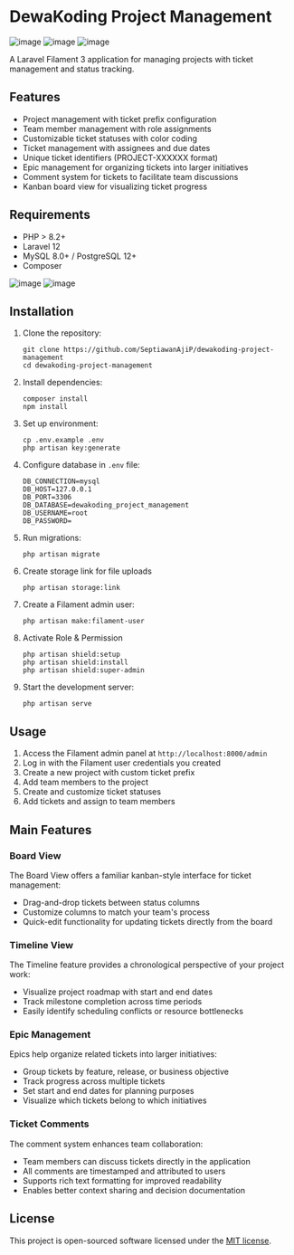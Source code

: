 # DewaKoding Project Management

![image](https://raw.githubusercontent.com/SeptiawanAjiP/dewakoding-project-management/refs/heads/main/image-1.jpeg)
![image](https://raw.githubusercontent.com/SeptiawanAjiP/dewakoding-project-management/refs/heads/main/image-4.jpeg)
![image](https://raw.githubusercontent.com/SeptiawanAjiP/dewakoding-project-management/refs/heads/main/image-5.jpeg)

A Laravel Filament 3 application for managing projects with ticket management and status tracking.

## Features

- Project management with ticket prefix configuration
- Team member management with role assignments
- Customizable ticket statuses with color coding
- Ticket management with assignees and due dates
- Unique ticket identifiers (PROJECT-XXXXXX format)
- Epic management for organizing tickets into larger initiatives
- Comment system for tickets to facilitate team discussions
- Kanban board view for visualizing ticket progress

## Requirements

- PHP > 8.2+
- Laravel 12
- MySQL 8.0+ / PostgreSQL 12+
- Composer

![image](https://raw.githubusercontent.com/SeptiawanAjiP/dewakoding-project-management/refs/heads/main/image-2.jpeg)
![image](https://raw.githubusercontent.com/SeptiawanAjiP/dewakoding-project-management/refs/heads/main/image-6.jpeg)


## Installation

1. Clone the repository:
   ```
   git clone https://github.com/SeptiawanAjiP/dewakoding-project-management
   cd dewakoding-project-management
   ```

2. Install dependencies:
   ```
   composer install
   npm install
   ```

3. Set up environment:
   ```
   cp .env.example .env
   php artisan key:generate
   ```

4. Configure database in `.env` file:
   ```
   DB_CONNECTION=mysql
   DB_HOST=127.0.0.1
   DB_PORT=3306
   DB_DATABASE=dewakoding_project_management
   DB_USERNAME=root
   DB_PASSWORD=
   ```

5. Run migrations:
   ```
   php artisan migrate
   ```

6. Create storage link for file uploads
   ```
   php artisan storage:link
   ```

7. Create a Filament admin user:
   ```
   php artisan make:filament-user
   ```
8. Activate Role & Permission
   ```
   php artisan shield:setup
   php artisan shield:install
   php artisan shield:super-admin
   ```

9. Start the development server:
   ```
   php artisan serve
   ```

## Usage

1. Access the Filament admin panel at `http://localhost:8000/admin`
2. Log in with the Filament user credentials you created
3. Create a new project with custom ticket prefix
4. Add team members to the project
5. Create and customize ticket statuses
6. Add tickets and assign to team members

## Main Features

### Board View

The Board View offers a familiar kanban-style interface for ticket management:

- Drag-and-drop tickets between status columns
- Customize columns to match your team's process
- Quick-edit functionality for updating tickets directly from the board

### Timeline View

The Timeline feature provides a chronological perspective of your project work:

- Visualize project roadmap with start and end dates
- Track milestone completion across time periods
- Easily identify scheduling conflicts or resource bottlenecks

### Epic Management

Epics help organize related tickets into larger initiatives:

- Group tickets by feature, release, or business objective
- Track progress across multiple tickets
- Set start and end dates for planning purposes
- Visualize which tickets belong to which initiatives

### Ticket Comments

The comment system enhances team collaboration:

- Team members can discuss tickets directly in the application
- All comments are timestamped and attributed to users
- Supports rich text formatting for improved readability
- Enables better context sharing and decision documentation

## License

This project is open-sourced software licensed under the [MIT license](https://opensource.org/licenses/MIT).